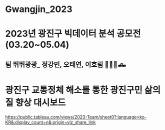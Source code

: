 # Gwangjin_2023
# 2023년 광진구 빅데이터 분석 공모전(03.20~05.04)
## 팀 뛰뛰광광_ 정강민, 오태연, 이호림 🚗🚓🚕🛻

# 광진구 교통정체 해소를 통한 광진구민 삶의 질 향상 대시보드 
https://public.tableau.com/views/2023-Team/sheet0?:language=ko-KR&:display_count=n&:origin=viz_share_link
